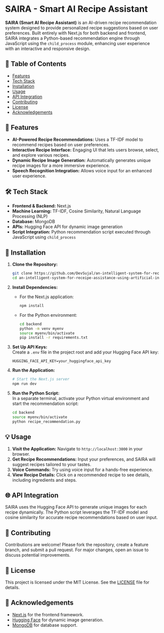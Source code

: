 
# SAIRA - Smart AI Recipe Assistant

**SAIRA (Smart AI Recipe Assistant)** is an AI-driven recipe recommendation system designed to provide personalized recipe suggestions based on user preferences. Built entirely with Next.js for both backend and frontend, SAIRA integrates a Python-based recommendation engine through JavaScript using the `child_process` module, enhancing user experience with an interactive and responsive design.

## 📜 Table of Contents
- [Features](#features)
- [Tech Stack](#tech-stack)
- [Installation](#installation)
- [Usage](#usage)
- [API Integration](#api-integration)
- [Contributing](#contributing)
- [License](#license)
- [Acknowledgements](#acknowledgements)

## 🌟 Features
- **AI-Powered Recipe Recommendations:** Uses a TF-IDF model to recommend recipes based on user preferences.
- **Interactive Recipe Interface:** Engaging UI that lets users browse, select, and explore various recipes.
- **Dynamic Recipe Image Generation:** Automatically generates unique recipe images for a more immersive experience.
- **Speech Recognition Integration:** Allows voice input for an enhanced user experience.

## 🛠 Tech Stack
- **Frontend & Backend:** Next.js
- **Machine Learning:** TF-IDF, Cosine Similarity, Natural Language Processing (NLP)
- **Database:** MongoDB
- **APIs:** Hugging Face API for dynamic image generation
- **Script Integration:** Python recommendation script executed through JavaScript using `child_process`

## 🚀 Installation

1. **Clone the Repository:**
   ```bash
   git clone https://github.com/DevSujal/an-intelligent-system-for-receipe-assistance-using-artificial-intelligence.git
   cd an-intelligent-system-for-receipe-assistance-using-artificial-intelligence
   ```

2. **Install Dependencies:**
   - For the Next.js application:
     ```bash
     npm install
     ```
   - For the Python environment:
     ```bash
     cd backend
     python -m venv myenv
     source myenv/bin/activate
     pip install -r requirements.txt
     ```

3. **Set Up API Keys:**  
   Create a `.env` file in the project root and add your Hugging Face API key:
   ```plaintext
   HUGGING_FACE_API_KEY=your_huggingface_api_key
   ```

4. **Run the Application:**
   ```bash
   # Start the Next.js server
   npm run dev
   ```

5. **Run the Python Script:**  
   In a separate terminal, activate your Python virtual environment and start the recommendation script:
   ```bash
   cd backend
   source myenv/bin/activate
   python recipe_recommendation.py
   ```

## 💡 Usage
1. **Visit the Application:** Navigate to `http://localhost:3000` in your browser.
2. **Get Recipe Recommendations:** Input your preferences, and SAIRA will suggest recipes tailored to your tastes.
3. **Voice Commands:** Try using voice input for a hands-free experience.
4. **View Recipe Details:** Click on a recommended recipe to see details, including ingredients and steps.

## 🌐 API Integration
SAIRA uses the Hugging Face API to generate unique images for each recipe dynamically. The Python script leverages the TF-IDF model and cosine similarity for accurate recipe recommendations based on user input.

## 🤝 Contributing
Contributions are welcome! Please fork the repository, create a feature branch, and submit a pull request. For major changes, open an issue to discuss potential improvements.

## 📜 License
This project is licensed under the MIT License. See the [LICENSE](LICENSE) file for details.

## 🙏 Acknowledgements
- [Next.js](https://nextjs.org/) for the frontend framework.
- [Hugging Face](https://huggingface.co/) for dynamic image generation.
- [MongoDB](https://www.mongodb.com/) for database support.

